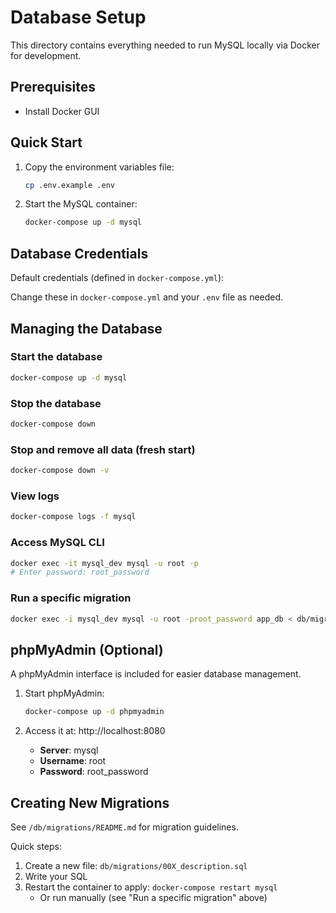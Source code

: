 # Database Setup

This directory contains everything needed to run MySQL locally via Docker for development.

## Prerequisites

- Install Docker GUI

## Quick Start

1. Copy the environment variables file:
   ```bash
   cp .env.example .env
   ```

2. Start the MySQL container:
   ```bash
   docker-compose up -d mysql
   ```

## Database Credentials

Default credentials (defined in `docker-compose.yml`):

Change these in `docker-compose.yml` and your `.env` file as needed.

## Managing the Database

### Start the database
```bash
docker-compose up -d mysql
```

### Stop the database
```bash
docker-compose down
```

### Stop and remove all data (fresh start)
```bash
docker-compose down -v
```

### View logs
```bash
docker-compose logs -f mysql
```

### Access MySQL CLI
```bash
docker exec -it mysql_dev mysql -u root -p
# Enter password: root_password
```

### Run a specific migration
```bash
docker exec -i mysql_dev mysql -u root -proot_password app_db < db/migrations/001_create_users_table.sql
```

## phpMyAdmin (Optional)

A phpMyAdmin interface is included for easier database management.

1. Start phpMyAdmin:
   ```bash
   docker-compose up -d phpmyadmin
   ```

2. Access it at: http://localhost:8080
   - **Server**: mysql
   - **Username**: root
   - **Password**: root_password

## Creating New Migrations

See `/db/migrations/README.md` for migration guidelines.

Quick steps:
1. Create a new file: `db/migrations/00X_description.sql`
2. Write your SQL
3. Restart the container to apply: `docker-compose restart mysql`
   - Or run manually (see "Run a specific migration" above)